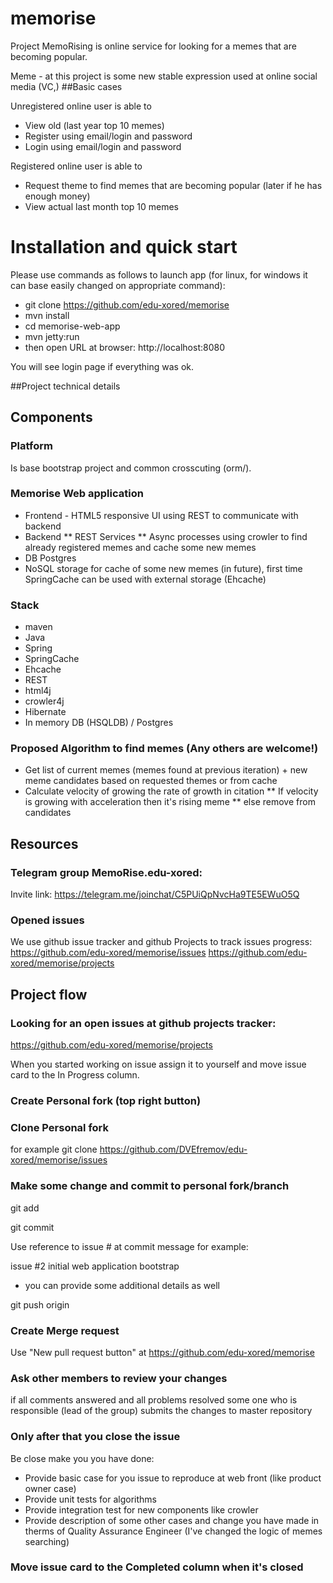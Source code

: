 # memorise

Project MemoRising is online service for looking for a memes that are becoming popular.

Meme - at this project is some new stable expression used at online social media (VC,)
##Basic cases 

Unregistered online user is able to 
* View old (last year top 10 memes)
* Register using email/login and password 
* Login using email/login and password 

Registered online user is able to 
* Request theme to find memes that are becoming popular (later if he has enough money)
* View actual last month top 10 memes


# Installation and quick start 

Please use commands as follows to launch app (for linux, for windows it can base easily changed on appropriate command): 

* git clone https://github.com/edu-xored/memorise
* mvn install 
* cd memorise-web-app
* mvn jetty:run
* then open URL at browser: 
http://localhost:8080

You will see login page if everything was ok.

##Project technical details

## Components
### Platform 

Is base bootstrap project and common crosscuting (orm/). 

### Memorise Web application
* Frontend - HTML5 responsive UI using REST to communicate with backend 
* Backend
** REST Services
** Async processes using crowler to find already registered memes and cache some new memes
* DB Postgres
* NoSQL storage for cache of some new memes (in future), first time SpringCache can be used with external storage (Ehcache)

### Stack 

* maven
* Java 
* Spring 
* SpringCache
* Ehcache
* REST
* html4j
* crowler4j
* Hibernate
* In memory DB (HSQLDB) / Postgres

### Proposed Algorithm to find memes (Any others are welcome!)

* Get list of current memes (memes found at previous iteration) + new meme candidates based on requested themes or from cache
* Calculate velocity of growing the rate of growth in citation
** If velocity is growing with acceleration then it's rising meme
** else remove from candidates 



## Resources
### Telegram group MemoRise.edu-xored:
Invite link: 
https://telegram.me/joinchat/C5PUiQpNvcHa9TE5EWuO5Q

### Opened issues
We use github issue tracker and github Projects to track issues progress:
https://github.com/edu-xored/memorise/issues
https://github.com/edu-xored/memorise/projects

## Project flow
### Looking for an open issues at github projects tracker:
https://github.com/edu-xored/memorise/projects

When you started working on issue assign it to yourself and move issue card to the In Progress column.

### Create Personal fork (top right button)
 
### Clone Personal fork 
for example 
git clone https://github.com/DVEfremov/edu-xored/memorise/issues


### Make some change and commit to personal fork/branch

git add <list of files or dirs> 


git commit


Use reference to issue # at commit message for example:

issue #2 initial web application bootstrap 

- you can provide some additional details as well 

git push origin <branch name>

### Create Merge request

Use "New pull request button" at https://github.com/edu-xored/memorise

 
### Ask other members to review your changes  

if all comments answered and all problems resolved some one who is responsible (lead of the group) submits the changes to master repository
### Only after that you close the issue 
Be close make you you have done:

* Provide basic case for you issue to reproduce at web front (like product owner case) 
* Provide unit tests for algorithms 
* Provide integration test for new components like crowler 
* Provide description of some other cases and change you have made in therms of Quality Assurance Engineer (I've changed the logic of memes searching)

### Move issue card to the Completed column when it's closed
